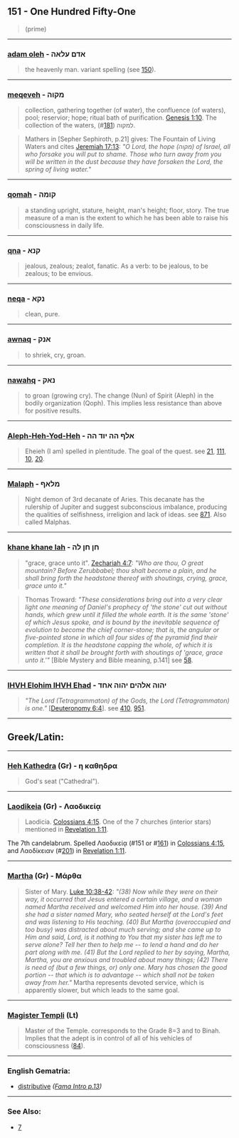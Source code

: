 ## 151 - One Hundred Fifty-One
> (prime)

---

### [adam oleh](/keys/ADM.OLAH) - אדם עלאה
> the heavenly man. variant spelling (see [150](150)).

---

### [meqeveh](/keys/MQVH) - מקוה
> collection, gathering together (of water), the confluence (of waters), pool; reservior; hope; ritual bath of purification. [Genesis 1:10](http://biblehub.com/genesis/1-10.htm). The collection of the waters, למקוה (#[181](181)).

> Mathers in [Sepher Sephiroth, p.21] gives: The Fountain of Living Waters and cites [Jeremiah 17:13](http://biblehub.com/jeremiah/17-23.htm): *"O Lord, the hope (מקוה) of Israel, all who forsake you will put to shame. Those who turn away from you will be written in the dust because they have forsaken the Lord, the spring of living water."*

---

### [qomah](/keys/QVMH) - קומה
> a standing upright, stature, height, man's height; floor, story. The true measure of a man is the extent to which he has been able to raise his consciousness in daily life.

---

### [qna](/keys/QNA) - קנא
> jealous, zealous; zealot, fanatic. As a verb: to be jealous, to be zealous; to be envious.

---

### [neqa](/keys/NQA) - נקא
> clean, pure.

---

### [awnaq](/keys/ANQ) - אנק
> to shriek, cry, groan.

---

### [nawahq](/keys/NAQ) - נאק
> to groan (growing cry). The change (Nun) of Spirit (Aleph) in the bodily organization (Qoph). This implies less resistance than above for positive results.

---

### [Aleph-Heh-Yod-Heh](/keys/ALP.HH.IVD.HH) - אלף הה יוד הה
> Eheieh (I am) spelled in plentitude. The goal of the quest. see [21](21), [111](111), [10](10), [20](20).

---

### [Malaph](/keys/MLAP) - מלאף
> Night demon of 3rd decanate of Aries. This decanate has the rulership of Jupiter and suggest subconscious imbalance, producing the qualities of selfishness, irreligion and lack of ideas. see [871](871). Also called Malphas.

---

### [khane khane lah](/keys/ChN.ChN.LH) - חן חן לה
> "grace, grace unto it". [Zechariah 4:7](http://biblehub.com/zechariah/.htm): *"Who are thou, O great mountain? Before Zerubbabel; thou shalt become a plain, and he shall bring forth the headstone thereof with shoutings, crying, grace, grace unto it."*

> Thomas Troward: *"These considerations bring out into a very clear light one meaning of Daniel's prophecy of 'the stone' cut out without hands, which grew until it filled the whole earth. It is the same 'stone' of which Jesus spoke, and is bound by the inevitable sequence of evolution to become the chief corner-stone; that is, the angular or five-pointed stone in which all four sides of the pyramid find their completion. It is the headstone capping the whole, of which it is written that it shall be brought forth with shoutings of 'grace, grace unto it.'"* [Bible Mystery and Bible meaning, p.141] see [58](58).

---

### [IHVH Elohim IHVH Ehad](/keys/IHVH.ALHIM.IHVH.AChD) - יהוה אלהים יהוה אחד
> *"The Lord (Tetragrammaton) of the Gods, the Lord (Tetragrammaton) is one."* [[Deuteronomy 6:4](http://biblehub.com/deuteronomy/6-4.htm)]. see [410](410), [951](951).

---

## Greek/Latin:

---

### [Heh Kathedra](/greek?word=h+kathhdra) (Gr) - η καθηδρα
> God's seat ("Cathedral").

---

### [Laodikeia](/greek?word=laodikeia) (Gr) - Λαοδικείᾳ
> Laodicia. [Colossians 4:15](http://biblehub.com/colossians/4-15.htm). One of the 7 churches (interior stars) mentioned in [Revelation 1:11](http://biblehub.com/revelation/1-11.htm).

The 7th candelabrum. Spelled Λαοδικείᾳ (#151 or #[161](161)) in [Colossians 4:15](http://biblehub.com/colossians/4-15.htm), and Λαοδίκειαν (#[201](201)) in [Revelation 1:11](http://biblehub.com/revelation/1-11.htm).

---

### [Martha](/greek?word=martha) (Gr) - Μάρθα
> Sister of Mary. [Luke 10:38-42](https://www.biblegateway.com/passage/?search=Luke+10%3A38-42&version=KJV;SBLGNT): *"(38) Now while they were on their way, it occurred that Jesus entered a certain village, and a woman named Martha received and welcomed Him into her house. (39) And she had a sister named Mary, who seated herself at the Lord's feet and was listening to His teaching. (40) But Martha (overoccupied and too busy) was distracted about much serving; and she came up to Him and said, Lord, is it nothing to You that my sister has left me to serve alone? Tell her then to help me -- to lend a hand and do her part along with me. (41) But the Lord replied to her by saying, Martha, Martha, you are anxious and troubled about many things; (42) There is need of (but a few things, or) only one. Mary has chosen the good portion -- that which is to advantage -- which shall not be taken away from her."* Martha represents devoted service, which is apparently slower, but which leads to the same goal.

---

### [Magister Templi](/latin?word=Magister+Templi) (Lt)
> Master of the Temple. corresponds to the Grade 8=3 and to Binah. Implies that the adept is in control of all of his vehicles of consciousness ([84](84)).

---

### English Gematria:

- [distributive](/english?word=distributive) *([Fama Intro p.13](https://archive.org/stream/fameconfessionof00vaug#page/n13))*

---

### See Also:

- [7](7)

